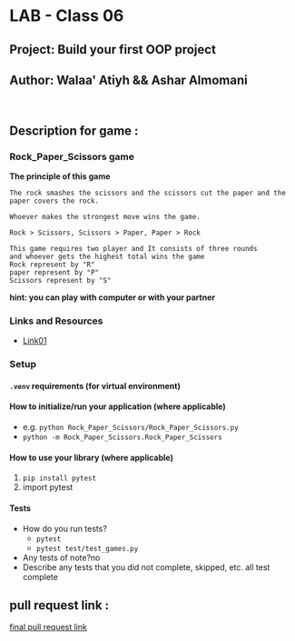 # LAB - Class 06

## Project: Build your first OOP project

## Author: Walaa' Atiyh && Ashar Almomani

<br>

## Description for game :

 ### Rock_Paper_Scissors game

**The principle of this game**


    The rock smashes the scissors and the scissors cut the paper and the paper covers the rock.

    Whoever makes the strongest move wins the game.

    Rock > Scissors, Scissors > Paper, Paper > Rock

    This game requires two player and It consists of three rounds
    and whoever gets the highest total wins the game
    Rock represent by "R"
    paper represent by "P"
    Scissors represent by "S"

**hint: you can play with computer or with your partner**


### Links and Resources

- [Link01]()

### Setup

#### `.venv` requirements (for virtual environment)


#### How to initialize/run your application (where applicable)

- e.g. `python Rock_Paper_Scissors/Rock_Paper_Scissors.py`
- `python -m Rock_Paper_Scissors.Rock_Paper_Scissors`

#### How to use your library (where applicable)
1. `pip install pytest`
2. import pytest

#### Tests

- How do you run tests?
  * `pytest`
  * `pytest test/test_games.py`
- Any tests of note?no
- Describe any tests that you did not complete, skipped, etc. all test complete


## pull request link :
[final pull request link]()
